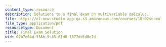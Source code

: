 ```yaml
---
content_type: resource
description: Solutions to a final exam on multivariable calculus.
file: https://ol-ocw-studio-app-qa.s3.amazonaws.com/courses/18-02sc-multivariable-calculus-fall-2010/02b7e64d338b9c8561d01377ddfd8c7d_MIT18_02SC_finalexamsol.pdf
file_type: application/pdf
resourcetype: Document
title: Final Exam Solution
uid: 02b7e64d-338b-9c85-61d0-1377ddfd8c7d
---
```

